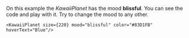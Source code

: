 On this example the *KawaiiPlanet* has the mood <b>blissful</b>. You can see the code and play with it. Try to change the mood to any other.

```
<KawaiiPlanet size={220} mood="blissful" color="#83D1FB" hoverText="Blue"/>
```
